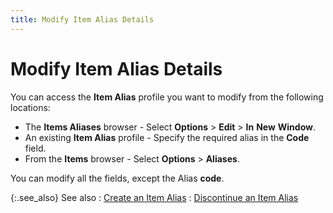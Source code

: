 ```yaml
---
title: Modify Item Alias Details
---
```


# Modify Item Alias Details


You can access the **Item Alias** profile you want to modify from the following locations:

- The **Items Aliases** browser - Select **Options** > **Edit** > **In** **New** **Window**.
- An existing **Item Alias** profile - Specify the required alias in the **Code** field.
- From the **Items** browser - Select **Options** > **Aliases**.



You can modify all the fields, except the Alias **code**.


{:.see_also}
See also
: [Create an Item Alias]({{site.mi_baseurl}}/item-alias/setting_up_an_item_alias.html)
: [Discontinue an Item Alias]({{site.mi_baseurl}}/item-alias/discontinue_an_item_alias.html)
